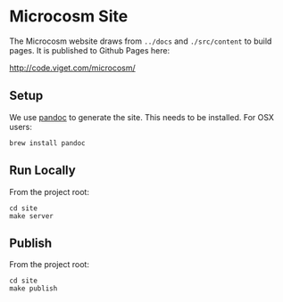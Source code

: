# Microcosm Site

The Microcosm website draws from `../docs` and `./src/content` to
build pages. It is published to Github Pages here:

http://code.viget.com/microcosm/

## Setup

We use [pandoc](pandoc.org) to generate the site. This
needs to be installed. For OSX users:

```
brew install pandoc
```

## Run Locally

From the project root:

```
cd site
make server
```

## Publish

From the project root:

```
cd site
make publish
```
